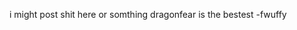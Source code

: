 i might post shit here or somthing
dragonfear is the bestest
-fwuffy
<!---
ipwndwagons/ipwndwagons is a ✨ special ✨ repository because its `README.md` (this file) appears on your GitHub profile.
You can click the Preview link to take a look at your changes.
--->
